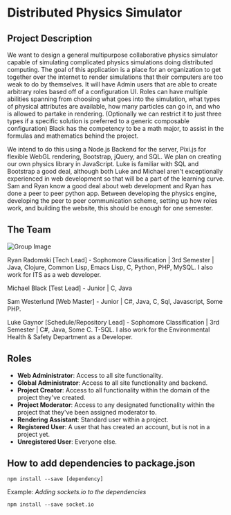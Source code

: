 # Distributed Physics Simulator

## Project Description
We want to design a general multipurpose collaborative physics simulator capable of simulating complicated physics simulations doing distributed computing. The goal of this application is a place for an organization to get together over the internet to render simulations that their computers are too weak to do by themselves. It will have Admin users that are able to create arbitrary roles based off of a configuration UI. Roles can have multiple abilities spanning from choosing what goes into the simulation, what types of physical attributes are available, how many particles can go in, and who is allowed to partake in rendering. (Optionally we can restrict it to just three types if a specific solution is preferred to a generic composable configuration) Black has the competency to be a math major, to assist in the formulas and mathematics behind the project.

We intend to do this using a Node.js Backend for the server, Pixi.js for flexible WebGL rendering, Bootstrap, jQuery, and SQL. We plan on creating our own physics library in JavaScript. Luke is familiar with SQL and Bootstrap a good deal, although both Luke and Michael aren't exceptionally experienced in web development so that will be a part of the learning curve. Sam and Ryan know a good deal about web development and Ryan has done a peer to peer python app. Between developing the physics engine, developing the peer to peer communication scheme, setting up how roles work, and building the website, this should be enough for one semester.

## The Team
![Group Image](./img/group-photo.jpg)

Ryan Radomski [Tech Lead] - Sophomore Classification | 3rd Semester | Java, Clojure, Common Lisp, Emacs Lisp, C, Python, PHP, MySQL. I also work for ITS as a web developer.

Michael Black [Test Lead] - Junior | C, Java

Sam Westerlund [Web Master] - Junior | C#, Java, C, Sql, Javascript, Some PHP.

Luke Gaynor [Schedule/Repository Lead] - Sophomore Classification | 3rd Semester | C#, Java, Some C. T-SQL. I also work for the Environmental Health & Safety Department as a Developer.

## Roles
- **Web Administrator**: Access to all site functionality.
- **Global Administrator**: Access to all site functionality and backend.
- **Project Creator**: Access to all functionality within the domain of the project they've created.
- **Project Moderator**: Access to any designated functionality within the project that they've been assigned moderator to.
- **Rendering Assistant**: Standard user within a project.
- **Registered User**: A user that has created an account, but is not in a project yet.
- **Unregistered User**: Everyone else.

## How to add dependencies to package.json
``npm install --save [dependency]``

Example: *Adding sockets.io to the dependencies*

``npm install --save socket.io``
